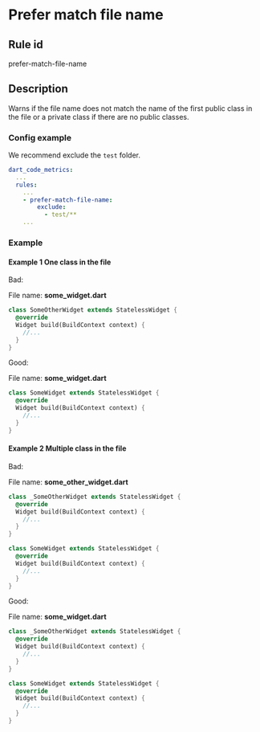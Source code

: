 # Prefer match file name

## Rule id

prefer-match-file-name

## Description

Warns if the file name does not match the name of the first public class in the file or a private class if there are no
public classes.

### Config example

We recommend exclude the `test` folder.

```yaml
dart_code_metrics:
  ...
  rules:
    ...
    - prefer-match-file-name:
        exclude:
          - test/**
    ...
```

### Example

#### Example 1 One class in the file

Bad:

File name: **some_widget.dart**

```dart
class SomeOtherWidget extends StatelessWidget {
  @override
  Widget build(BuildContext context) {
    //...
  }
}
```

Good:

File name: **some_widget.dart**

```dart
class SomeWidget extends StatelessWidget {
  @override
  Widget build(BuildContext context) {
    //...
  }
}
```

#### Example 2 Multiple class in the file

Bad:

File name: **some_other_widget.dart**

```dart
class _SomeOtherWidget extends StatelessWidget {
  @override
  Widget build(BuildContext context) {
    //...
  }
}

class SomeWidget extends StatelessWidget {
  @override
  Widget build(BuildContext context) {
    //...
  }
}
```

Good:

File name: **some_widget.dart**

```dart
class _SomeOtherWidget extends StatelessWidget {
  @override
  Widget build(BuildContext context) {
    //...
  }
}

class SomeWidget extends StatelessWidget {
  @override
  Widget build(BuildContext context) {
    //...
  }
}
```
